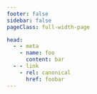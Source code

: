 ```yaml
---
footer: false
sidebar: false
pageClass: full-width-page

head:
  - - meta
    - name: foo
      content: bar
  - - link
    - rel: canonical
      href: foobar
---
```


<LandingHero />

<LandingBenefits />

<LandingTrust />

<CTA1 />

<LandingSuperpowers />

<LandingTeam />

<LandingValue />

<LandingCourseTOC />

<LandingValueJourney />

<LandingFeatures />

<CTA1 />

<Footer />